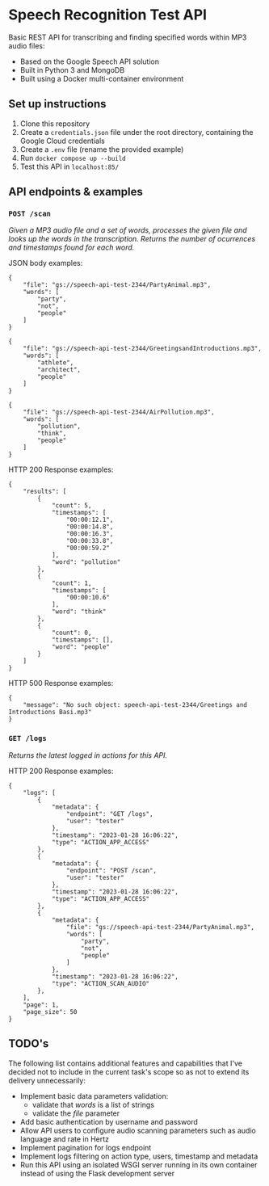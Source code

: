 # Speech Recognition Test API
Basic REST API for transcribing and finding specified words within MP3 audio files:
- Based on the Google Speech API solution
- Built in Python 3 and MongoDB
- Built using a Docker multi-container environment

## Set up instructions
1. Clone this repository
2. Create a `credentials.json` file under the root directory, containing the Google Cloud credentials
3. Create a `.env` file (rename the provided example) 
4. Run `docker compose up --build`
5. Test this API in `localhost:85/`

## API endpoints & examples

### __`POST /scan`__
_Given a MP3 audio file and a set of words, processes the given file and looks up the words in the transcription. Returns the number of ocurrences and timestamps found for each word._

JSON body examples:
```
{
	"file": "gs://speech-api-test-2344/PartyAnimal.mp3",
	"words": [
		"party",
		"not",
		"people"
	]
}
```
```
{
	"file": "gs://speech-api-test-2344/GreetingsandIntroductions.mp3",
	"words": [
		"athlete",
		"architect",
		"people"
	]
}
```
```
{
	"file": "gs://speech-api-test-2344/AirPollution.mp3",
	"words": [
		"pollution",
		"think",
		"people"
	]
}
```
HTTP 200 Response examples:
```
{
	"results": [
		{
			"count": 5,
			"timestamps": [
				"00:00:12.1",
				"00:00:14.8",
				"00:00:16.3",
				"00:00:33.8",
				"00:00:59.2"
			],
			"word": "pollution"
		},
		{
			"count": 1,
			"timestamps": [
				"00:00:10.6"
			],
			"word": "think"
		},
		{
			"count": 0,
			"timestamps": [],
			"word": "people"
		}
	]
}
```
HTTP 500 Response examples:
```
{
	"message": "No such object: speech-api-test-2344/Greetings and Introductions Basi.mp3"
}
```
### __`GET /logs`__
_Returns the latest logged in actions for this API._

HTTP 200 Response examples:
```
{
	"logs": [
		{
			"metadata": {
				"endpoint": "GET /logs",
				"user": "tester"
			},
			"timestamp": "2023-01-28 16:06:22",
			"type": "ACTION_APP_ACCESS"
		},
		{
			"metadata": {
				"endpoint": "POST /scan",
				"user": "tester"
			},
			"timestamp": "2023-01-28 16:06:22",
			"type": "ACTION_APP_ACCESS"
		},
		{
			"metadata": {
				"file": "gs://speech-api-test-2344/PartyAnimal.mp3",
				"words": [
					"party",
					"not",
					"people"
				]
			},
			"timestamp": "2023-01-28 16:06:22",
			"type": "ACTION_SCAN_AUDIO"
		},
	],
	"page": 1,
	"page_size": 50
}
```

## TODO's
The following list contains additional features and capabilities that I've decided not to include in the current task's scope so as not to extend its delivery unnecessarily:
- Implement basic data parameters validation:
    - validate that _words_ is a list of strings
    - validate the _file_ parameter
- Add basic authentication by username and password
- Allow API users to configure audio scanning parameters such as audio language and rate in Hertz
- Implement pagination for logs endpoint
- Implement logs filtering on action type, users, timestamp and metadata
- Run this API using an isolated WSGI server running in its own container instead of using the Flask development server
